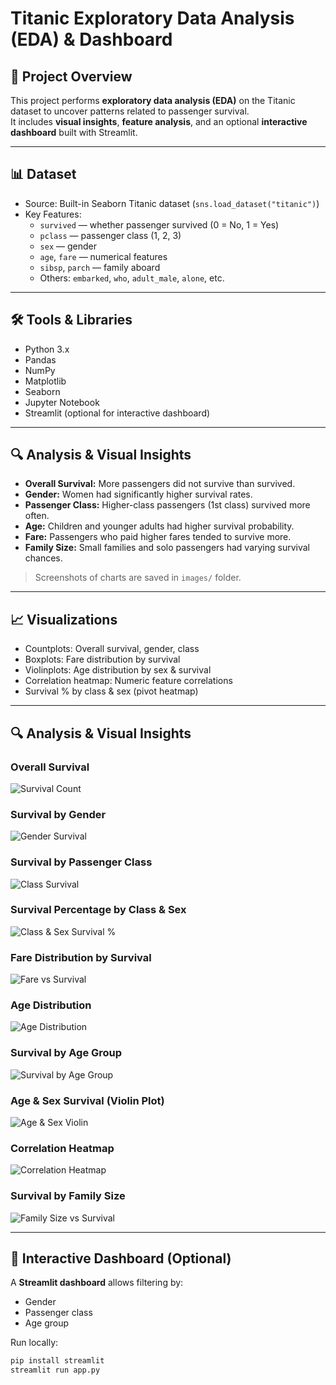 # Titanic Exploratory Data Analysis (EDA) & Dashboard

## 📌 Project Overview
This project performs **exploratory data analysis (EDA)** on the Titanic dataset to uncover patterns related to passenger survival.  
It includes **visual insights**, **feature analysis**, and an optional **interactive dashboard** built with Streamlit.

---

## 📊 Dataset
- Source: Built-in Seaborn Titanic dataset (`sns.load_dataset("titanic")`)  
- Key Features:
  - `survived` — whether passenger survived (0 = No, 1 = Yes)
  - `pclass` — passenger class (1, 2, 3)
  - `sex` — gender
  - `age`, `fare` — numerical features
  - `sibsp`, `parch` — family aboard
  - Others: `embarked`, `who`, `adult_male`, `alone`, etc.

---

## 🛠️ Tools & Libraries
- Python 3.x
- Pandas
- NumPy
- Matplotlib
- Seaborn
- Jupyter Notebook
- Streamlit (optional for interactive dashboard)

---

## 🔍 Analysis & Visual Insights
- **Overall Survival:** More passengers did not survive than survived.  
- **Gender:** Women had significantly higher survival rates.  
- **Passenger Class:** Higher-class passengers (1st class) survived more often.  
- **Age:** Children and younger adults had higher survival probability.  
- **Fare:** Passengers who paid higher fares tended to survive more.  
- **Family Size:** Small families and solo passengers had varying survival chances.

> Screenshots of charts are saved in `images/` folder.  

---

## 📈 Visualizations
- Countplots: Overall survival, gender, class  
- Boxplots: Fare distribution by survival  
- Violinplots: Age distribution by sex & survival  
- Correlation heatmap: Numeric feature correlations  
- Survival % by class & sex (pivot heatmap)  

---
## 🔍 Analysis & Visual Insights

### Overall Survival
![Survival Count](images/survival_count.png)

### Survival by Gender
![Gender Survival](images/survival_by_gender.png)

### Survival by Passenger Class
![Class Survival](images/survival_rate_by_class.png)

### Survival Percentage by Class & Sex
![Class & Sex Survival %](images/survival_pct_class_sex.png)

### Fare Distribution by Survival
![Fare vs Survival](images/fare_by_survival.png)

### Age Distribution
![Age Distribution](images/age_distnbution.png)

### Survival by Age Group
![Survival by Age Group](images/survival_by_agegroup.png)

### Age & Sex Survival (Violin Plot)
![Age & Sex Violin](images/age_sex_survival_violin.png)

### Correlation Heatmap
![Correlation Heatmap](images/corr_heatmap.png)

### Survival by Family Size
![Family Size vs Survival](images/survival_by_family_size.png)

---

## 🚀 Interactive Dashboard (Optional)
A **Streamlit dashboard** allows filtering by:
- Gender
- Passenger class
- Age group

Run locally:
```bash
pip install streamlit
streamlit run app.py

```

